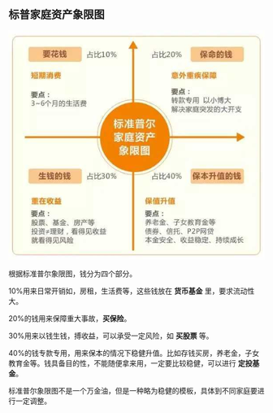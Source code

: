 ## 标普家庭资产象限图

![](image/puer0.jpg)

根据标准普尔象限图，钱分为四个部分。

10%用来日常开销如，房租，生活费等，这些钱放在 **货币基金** 里，要求流动性大。

20%的钱用来保障重大事故，**买保险**。

30%用来以钱生钱，搏收益，可以承受一定风险，如 **买股票** 等。

40%的钱专款专用，用来保本的情况下稳健升值。比如存钱买房，养老金，子女教育金等。钱具备目的性，不能随便拿来用，一定要比较稳健，可以进行 **定投基金**。

标准普尔象限图不是一个万金油，但是一种略为稳健的模板，具体到不同家庭要进行一定调整。
